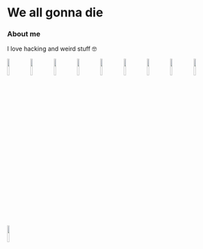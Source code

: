 # We all gonna die
<h3>About me</h3>
<p>
I love hacking and weird stuff 🤓
</p>
<div>
  <img width="10%" src="https://cdn.jsdelivr.net/gh/devicons/devicon/icons/debian/debian-original.svg" />
  <img width="10%" src="https://cdn.jsdelivr.net/gh/devicons/devicon/icons/ubuntu/ubuntu-plain.svg" />
  <img width="10%" src="https://cdn.jsdelivr.net/gh/devicons/devicon/icons/python/python-original.svg" />
  <img width="10%" src="https://cdn.jsdelivr.net/gh/devicons/devicon/icons/dotnetcore/dotnetcore-original.svg" />
  <img width="10%" src="https://cdn.jsdelivr.net/gh/devicons/devicon/icons/wordpress/wordpress-plain.svg" />
  <img width="10%" src="https://cdn.jsdelivr.net/gh/devicons/devicon/icons/woocommerce/woocommerce-plain.svg" />
  <img width="10%" src="https://cdn.jsdelivr.net/gh/devicons/devicon/icons/jira/jira-original.svg" />
  <img width="10%" src="https://cdn.jsdelivr.net/gh/devicons/devicon/icons/nodejs/nodejs-original.svg" />
  <img width="10%" src="https://cdn.jsdelivr.net/gh/devicons/devicon/icons/electron/electron-original.svg" />
  <img width="10%" src="https://cdn.jsdelivr.net/gh/devicons/devicon/icons/react/react-original.svg" />       
</div>
